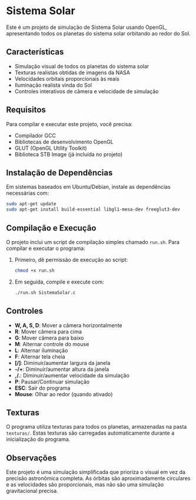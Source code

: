 # Sistema Solar

Este é um projeto de simulação de Sistema Solar usando OpenGL, apresentando todos os planetas do sistema solar orbitando ao redor do Sol.

## Características

- Simulação visual de todos os planetas do sistema solar
- Texturas realistas obtidas de imagens da NASA
- Velocidades orbitais proporcionais às reais
- Iluminação realista vinda do Sol
- Controles interativos de câmera e velocidade de simulação

## Requisitos

Para compilar e executar este projeto, você precisa:

- Compilador GCC
- Bibliotecas de desenvolvimento OpenGL
- GLUT (OpenGL Utility Toolkit)
- Biblioteca STB Image (já incluída no projeto)

## Instalação de Dependências

Em sistemas baseados em Ubuntu/Debian, instale as dependências necessárias com:

```bash
sudo apt-get update
sudo apt-get install build-essential libgl1-mesa-dev freeglut3-dev
```

## Compilação e Execução

O projeto inclui um script de compilação simples chamado `run.sh`. Para compilar e executar o programa:

1. Primeiro, dê permissão de execução ao script:
   ```bash
   chmod +x run.sh
   ```

2. Em seguida, compile e execute com:
   ```bash
   ./run.sh SistemaSolar.c
   ```

## Controles

- **W, A, S, D**: Mover a câmera horizontalmente
- **R**: Mover câmera para cima
- **G**: Mover câmera para baixo
- **M**: Alternar controle do mouse
- **L**: Alternar iluminação
- **F**: Alternar tela cheia
- **[/]**: Diminuir/aumentar largura da janela
- **-/+**: Diminuir/aumentar altura da janela
- **,/.**: Diminuir/aumentar velocidade da simulação
- **P**: Pausar/Continuar simulação
- **ESC**: Sair do programa
- **Mouse**: Olhar ao redor (quando ativado)

## Texturas

O programa utiliza texturas para todos os planetas, armazenadas na pasta `texturas/`. Estas texturas são carregadas automaticamente durante a inicialização do programa.

## Observações

Este projeto é uma simulação simplificada que prioriza o visual em vez da precisão astronômica completa. As órbitas são aproximadamente circulares e as velocidades são proporcionais, mas não são uma simulação gravitacional precisa. 